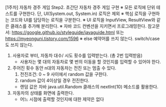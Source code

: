 [1주차] 자동차 경주 게임
Step2. 초간단 자동차 경주 게임 구현
※ 모든 로직에 단위 테스트를 구현한다. 단, UI(System.out, System.in) 로직은 제외
※ 핵심 로직을 구현하는 코드와 UI를 담당하는 로직을 구분한다.
※ UI 로직을 InputView, ResultView와 같은 클래스를 추가해 분리한다.
※ 자바 코드 컨벤션을 지키면서 프로그래밍한다.
참고문서: https://google.github.io/styleguide/javaguide.html 또는 https://myeonguni.tistory.com/1596
※ else 예약어를 쓰지 않는다. switch/case 도 쓰지 않는다.

1. 사용자로 부터, 자동차 대수/ 시도 횟수를 입력받는다. (총 2번 입력받음)
    - 사용자는 몇 대의 자동차로 몇 번의 이동을 할 것인지를 입력할 수 있어야 한다.
2. 주어진 횟수 동안 n대의 자동차는 전진 또는 멈출 수 있다.
    1) 전진조건: 0 ~ 9 사이에서 random 값을 구한다.
    2) random 값이 4이상일 경우 전진한다.
    - 랜덤 값은 자바 java.util.Random 클래스의 nextInt(10) 메소드를 활용한다.
3. 자동차의 상태를 화면에 출력한다.
    - 어느 시점에 출력할 것인지에 대한 제약은 없다